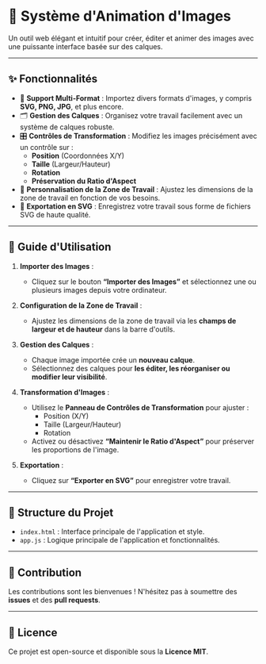 # 🌟 Système d'Animation d'Images

Un outil web élégant et intuitif pour créer, éditer et animer des images avec une puissante interface basée sur des calques.

---

## ✨ Fonctionnalités

- 🔄 **Support Multi-Format** : Importez divers formats d'images, y compris **SVG, PNG, JPG**, et plus encore.
- 🗂️ **Gestion des Calques** : Organisez votre travail facilement avec un système de calques robuste.
- 🎛️ **Contrôles de Transformation** : Modifiez les images précisément avec un contrôle sur :
  - **Position** (Coordonnées X/Y)
  - **Taille** (Largeur/Hauteur)
  - **Rotation**
  - **Préservation du Ratio d'Aspect**
- 📐 **Personnalisation de la Zone de Travail** : Ajustez les dimensions de la zone de travail en fonction de vos besoins.
- 💾 **Exportation en SVG** : Enregistrez votre travail sous forme de fichiers SVG de haute qualité.

---

## 🎥 Guide d'Utilisation

1. **Importer des Images** :
   - Cliquez sur le bouton **“Importer des Images”** et sélectionnez une ou plusieurs images depuis votre ordinateur.

2. **Configuration de la Zone de Travail** :
   - Ajustez les dimensions de la zone de travail via les **champs de largeur et de hauteur** dans la barre d'outils.

3. **Gestion des Calques** :
   - Chaque image importée crée un **nouveau calque**.
   - Sélectionnez des calques pour **les éditer, les réorganiser ou modifier leur visibilité**.

4. **Transformation d'Images** :
   - Utilisez le **Panneau de Contrôles de Transformation** pour ajuster :
     - Position (X/Y)
     - Taille (Largeur/Hauteur)
     - Rotation
   - Activez ou désactivez **“Maintenir le Ratio d'Aspect”** pour préserver les proportions de l'image.

5. **Exportation** :
   - Cliquez sur **“Exporter en SVG”** pour enregistrer votre travail.

---

## 📁 Structure du Projet

- `index.html` : Interface principale de l'application et style.
- `app.js` : Logique principale de l'application et fonctionnalités.

---

## 🤝 Contribution

Les contributions sont les bienvenues ! N'hésitez pas à soumettre des **issues** et des **pull requests**.

---

## 📜 Licence

Ce projet est open-source et disponible sous la **Licence MIT**.

